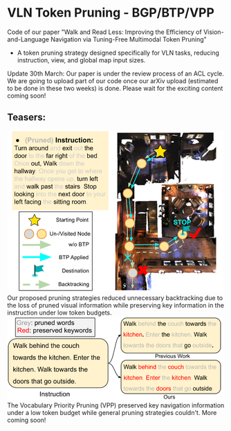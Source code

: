 # VLN Token Pruning - BGP/BTP/VPP
Code of our paper "Walk and Read Less: Improving the Efficiency of Vision-and-Language Navigation via Tuning-Free Multimodal Token Pruning"
- A token pruning strategy designed specifically for VLN tasks, reducing instruction, view, and global map input sizes.

Update 30th March:
Our paper is under the review process of an ACL cycle. We are going to upload part of our code once our arXiv upload (estimated to be done in these two weeks) is done. Please wait for the exciting content coming soon!

## Teasers:

<img src="./example.png" width="500">
Our proposed pruning strategies reduced unnecessary backtracking due to the loss of pruned visual information while preserving key information in the instruction under low token budgets.
<img src="./VPP_example.png" width = "500">
The Vocabulary Priority Pruning (VPP) preserved key navigation information under a low token budget while general pruning strategies couldn't.
More coming soon!
